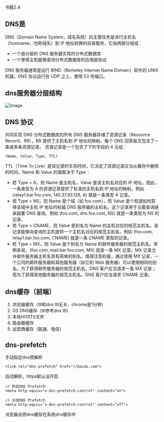 书籍2.4
## DNS是
DNS（Domain Name System，域名系统）的主要任务是进行主机名（hostname，也称域名）到 IP 地址转换的目录服务，它由两部分组成：
- 一个由分层的 DNS 服务器实现的分布式数据库
- 一个使得主机能够查询分布式数据库的应用层协议

DNS 服务器通常是运行 BIND（Berkeley Internet Name Domain）软件的 UNIX 机器。DNS 协议运行在 UDP 之上，使用 53 号端口。

## dns服务器分层结构
![image](https://user-images.githubusercontent.com/9465058/155839479-61ee700e-bf51-489c-b072-6f1f6a5aad8f.png)
## DNS 协议

共同实现 DNS 分布式数据库的所有 DNS 服务器存储了资源记录（Resource Record，RR），RR 提供了主机名到 IP 地址的映射。每个 DNS 回答报文包含了一条或多条资源记录。
资源记录是一个包含了下列字段的 4 元组：
```
(Name, Value, Type, TTL)
```

TTL（Time To Live）是该记录的生存时间，它决定了资源记录应当从缓存中删除的时间。Name 和 Value 的值取决于 Type：

- 若 Type = A，则 Name 是主机名，Value 是该主机名对应的 IP 地址。因此，一条类型为 A 的资源记录提供了标准的主机名到 IP 地址的映射。例如 (relay1.bar.foo.com, 145.37.93.126, A) 就是一条类型 A 记录。
- 若 Type = NS，则 Name 是个域（如 foo.com），而 Value 是个知道如何获得该域中主机 IP 地址的权威 DNS 服务器的主机名。这个记录用于沿着查询链来路要 DNS 查询。例如 (foo.com, dns.foo.com, NS) 就是一条类型为 NS 的记录。
- 若 Type = CNAME，则 Value 是别名为 Name 的主机对应的规范主机名。该记录能够向查询的主机提供一个主机名对应的规范主机名，例如 (foo.com, relay1.bar.foo.com, CNAME) 就是一条 CNAME 类型的记录。
- 若 Type = MX，则 Value 是个别名为 Name 的邮件服务器的规范主机名。举例来说，(foo.com, mail.bar.foo.com, MX) 就是一条 MX 记录。MX 记录允许邮件服务器主机名具有简单的别名。值得注意的是，通过使用 MX 记录，一个公司的邮件服务器和其他服务器（如它的 Web 服务器）可以使用相同的别名。为了获得邮件服务器的规范主机名，DNS 客户应当请求一条 MX 记录；而为了获得其他服务器的规范主机名，DNS 客户应当请求 CNAME 记录。


## dns缓存（前端）
1. 浏览器缓存（ttl和dns ttl无关，chrome是1分钟）
2. OS DNS缓存（ttl参考dns ttl）
3. 本地HOSTS文件
4. 路由器缓存
5. 运营商缓存（联通、电信）

## dns-prefetch
手动指定dns预解析
```
<link rel="dns-prefetch" href="//baidu.com">
```

自动解析，https默认没开启
```
// 开启DNS Prefetch
<meta http-equiv="x-dns-prefetch-control" content="on">

// 关闭DNS Prefetch
<meta http-equiv="x-dns-prefetch-control" content="off">
```
浏览器会把dns缓存在系统dns缓存中
